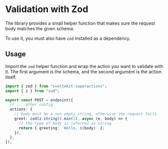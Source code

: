 # Validation with Zod

The library provides a small helper function that makes sure the request body matches the given schema.

To use it, you must also have `zod` installed as a dependency.

## Usage

Import the `zod` helper function and wrap the action you want to validate with it. The first argument is the schema, and the second argument is the action itself.

```ts
import { zod } from "sveltekit-superactions";
import { z } from "zod";

export const POST = endpoint({
  // ... other config
  actions: {
    // body must be a non-empty string, otherwise the request fails
    greet: zod(z.string().min(1), async (e, body) => {
      // the type of body is inferred as string
      return { greeting: `Hello, ${body}` };
    }),
  },
});
```
